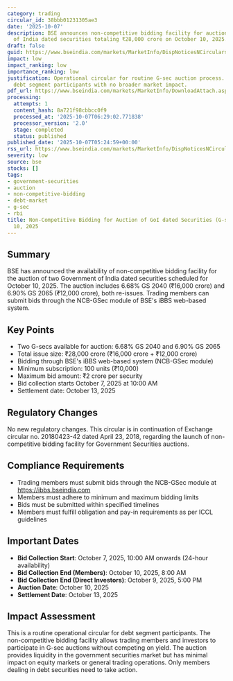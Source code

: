 ```yaml
---
category: trading
circular_id: 38bbb01231305ae3
date: '2025-10-07'
description: BSE announces non-competitive bidding facility for auction of two Government
  of India dated securities totaling ₹28,000 crore on October 10, 2025.
draft: false
guid: https://www.bseindia.com/markets/MarketInfo/DispNoticesNCirculars.aspx?Noticeid={2FA81614-69B2-439E-BBC0-663BD607E2AB}&noticeno=20251007-2&dt=10/07/2025&icount=2&totcount=2&flag=0
impact: low
impact_ranking: low
importance_ranking: low
justification: Operational circular for routine G-sec auction process. Limited to
  debt segment participants with no broader market impact.
pdf_url: https://www.bseindia.com/markets/MarketInfo/DownloadAttach.aspx?id=20251007-2&attachedId=
processing:
  attempts: 1
  content_hash: 8a721f98cbbcc0f9
  processed_at: '2025-10-07T06:29:02.771838'
  processor_version: '2.0'
  stage: completed
  status: published
published_date: '2025-10-07T05:24:59+00:00'
rss_url: https://www.bseindia.com/markets/MarketInfo/DispNoticesNCirculars.aspx?Noticeid={2FA81614-69B2-439E-BBC0-663BD607E2AB}&noticeno=20251007-2&dt=10/07/2025&icount=2&totcount=2&flag=0
severity: low
source: bse
stocks: []
tags:
- government-securities
- auction
- non-competitive-bidding
- debt-market
- g-sec
- rbi
title: Non-Competitive Bidding for Auction of GoI dated Securities (G-secs) on October
  10, 2025
---
```


## Summary

BSE has announced the availability of non-competitive bidding facility for the auction of two Government of India dated securities scheduled for October 10, 2025. The auction includes 6.68% GS 2040 (₹16,000 crore) and 6.90% GS 2065 (₹12,000 crore), both re-issues. Trading members can submit bids through the NCB-GSec module of BSE's iBBS web-based system.

## Key Points

- Two G-secs available for auction: 6.68% GS 2040 and 6.90% GS 2065
- Total issue size: ₹28,000 crore (₹16,000 crore + ₹12,000 crore)
- Bidding through BSE's iBBS web-based system (NCB-GSec module)
- Minimum subscription: 100 units (₹10,000)
- Maximum bid amount: ₹2 crore per security
- Bid collection starts October 7, 2025 at 10:00 AM
- Settlement date: October 13, 2025

## Regulatory Changes

No new regulatory changes. This circular is in continuation of Exchange circular no. 20180423-42 dated April 23, 2018, regarding the launch of non-competitive bidding facility for Government Securities auctions.

## Compliance Requirements

- Trading members must submit bids through the NCB-GSec module at https://ibbs.bseindia.com
- Members must adhere to minimum and maximum bidding limits
- Bids must be submitted within specified timelines
- Members must fulfill obligation and pay-in requirements as per ICCL guidelines

## Important Dates

- **Bid Collection Start**: October 7, 2025, 10:00 AM onwards (24-hour availability)
- **Bid Collection End (Members)**: October 10, 2025, 8:00 AM
- **Bid Collection End (Direct Investors)**: October 9, 2025, 5:00 PM
- **Auction Date**: October 10, 2025
- **Settlement Date**: October 13, 2025

## Impact Assessment

This is a routine operational circular for debt segment participants. The non-competitive bidding facility allows trading members and investors to participate in G-sec auctions without competing on yield. The auction provides liquidity in the government securities market but has minimal impact on equity markets or general trading operations. Only members dealing in debt securities need to take action.